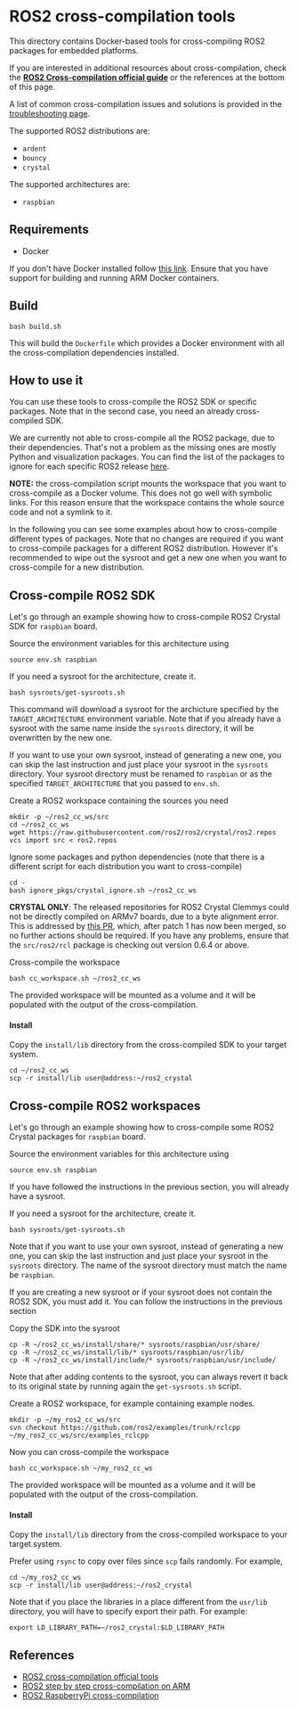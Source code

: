 # ROS2 cross-compilation tools

This directory contains Docker-based tools for cross-compiling ROS2 packages for embedded platforms.

If you are interested in additional resources about cross-compilation, check the [**ROS2 Cross-compilation official guide**](https://index.ros.org/doc/ros2/Tutorials/Cross-compilation) or the references at the bottom of this page.

A list of common cross-compilation issues and solutions is provided in the [troubleshooting page](troubleshooting.md).

The supported ROS2 distributions are:

 - `ardent`
 - `bouncy`
 - `crystal`


The supported architectures are:

 - `raspbian`


## Requirements

 - Docker

If you don't have Docker installed follow [this link](../docker/docker_setup.md).
Ensure that you have support for building and running ARM Docker containers.

## Build


    bash build.sh

This will build the `Dockerfile` which provides a Docker environment with all the cross-compilation dependencies installed.

## How to use it

You can use these tools to cross-compile the ROS2 SDK or specific packages. Note that in the second case, you need an already cross-compiled SDK.

We are currently not able to cross-compile all the ROS2 package, due to their dependencies.
That's not a problem as the missing ones are mostly Python and visualization packages.
You can find the list of the packages to ignore for each specific ROS2 release [here](ignore_pkgs).

**NOTE:** the cross-compilation script mounts the workspace that you want to cross-compile as a Docker volume. This does not go well with symbolic links. For this reason ensure that the workspace contains the whole source code and not a symlink to it.

In the following you can see some examples about how to cross-compile different types of packages.
Note that no changes are required if you want to cross-compile packages for a different ROS2 distribution.
However it's recommended to wipe out the sysroot and get a new one when you want to cross-compile for a new distribution.

## Cross-compile ROS2 SDK

Let's go through an example showing how to cross-compile ROS2 Crystal SDK for `raspbian` board.

Source the environment variables for this architecture using

    source env.sh raspbian

If you need a sysroot for the architecture, create it.

    bash sysroots/get-sysroots.sh

This command will download a sysroot for the archicture specified by the `TARGET_ARCHITECTURE` environment variable.
Note that if you already have a sysroot with the same name inside the `sysroots` directory, it will be overwritten by the new one.

If you want to use your own sysroot, instead of generating a new one, you can skip the last instruction and just place your sysroot in the `sysroots` directory. Your sysroot directory must be renamed to `raspbian` or as the specified `TARGET_ARCHITECTURE` that you passed to `env.sh`.

Create a ROS2 workspace containing the sources you need

    mkdir -p ~/ros2_cc_ws/src
    cd ~/ros2_cc_ws
    wget https://raw.githubusercontent.com/ros2/ros2/crystal/ros2.repos
    vcs import src < ros2.repos

Ignore some packages and python dependencies (note that there is a different script for each distribution you want to  cross-compile)

    cd -
    bash ignore_pkgs/crystal_ignore.sh ~/ros2_cc_ws

**CRYSTAL ONLY**: The released repositories for ROS2 Crystal Clemmys could not be directly compiled on ARMv7 boards, due to a byte alignment error.
This is addressed by [this PR](https://github.com/ros2/rcl/pull/365), which, after patch 1 has now been merged, so no further actions should be required.
If you have any problems, ensure that the `src/ros2/rcl` package is checking out version 0.6.4 or above.

Cross-compile the workspace

    bash cc_workspace.sh ~/ros2_cc_ws

The provided workspace will be mounted as a volume and it will be populated with the output of the cross-compilation.

#### Install

Copy the `install/lib` directory from the cross-compiled SDK to your target system.
```
cd ~/ros2_cc_ws
scp -r install/lib user@address:~/ros2_crystal
```

## Cross-compile ROS2 workspaces

Let's go through an example showing how to cross-compile some ROS2 Crystal packages for `raspbian` board.

Source the environment variables for this architecture using

    source env.sh raspbian

If you have followed the instructions in the previous section, you will already have a sysroot.

If you need a sysroot for the architecture, create it.

    bash sysroots/get-sysroots.sh

Note that if you want to use your own sysroot, instead of generating a new one, you can skip the last instruction and just place your sysroot in the `sysroots` directory. The name of the sysroot directory must match the name be `raspbian`.

If you are creating a new sysroot or if your sysroot does not contain the ROS2 SDK, you must add it.
You can follow the instructions in the previous section

Copy the SDK into the sysroot

    cp -R ~/ros2_cc_ws/install/share/* sysroots/raspbian/usr/share/
    cp -R ~/ros2_cc_ws/install/lib/* sysroots/raspbian/usr/lib/
    cp -R ~/ros2_cc_ws/install/include/* sysroots/raspbian/usr/include/

Note that after adding contents to the sysroot, you can always revert it back to its original state by running again the `get-sysroots.sh` script.

Create a ROS2 workspace, for example containing example nodes.

    mkdir -p ~/my_ros2_cc_ws/src
    svn checkout https://github.com/ros2/examples/trunk/rclcpp ~/my_ros2_cc_ws/src/examples_rclcpp

Now you can cross-compile the workspace

    bash cc_workspace.sh ~/my_ros2_cc_ws

The provided workspace will be mounted as a volume and it will be populated with the output of the cross-compilation.


#### Install

Copy the `install/lib` directory from the cross-compiled workspace to your target system.

Prefer using `rsync` to copy over files since `scp` fails randomly. For example,

```
cd ~/my_ros2_cc_ws
scp -r install/lib user@address:~/ros2_crystal
```

Note that if you place the libraries in a place different from the `usr/lib` directory, you will have to specify export their path.
For example:

    export LD_LIBRARY_PATH=~/ros2_crystal:$LD_LIBRARY_PATH


## References

 - [ROS2 cross-compilation official tools](https://github.com/ros2/cross_compile)
 - [ROS2 step by step cross-compilation on ARM](https://github.com/ros2-for-arm/ros2/wiki/ROS2-on-arm-architecture)
 - [ROS2 RaspberryPi cross-compilation](https://github.com/alsora/ros2-raspberrypi)